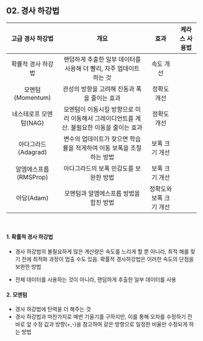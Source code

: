 ## 02. 경사 하강법

|    고급 경사 하강법    |                             개요                             |          효과           | 케라스 사용법 |
| :--------------------: | :----------------------------------------------------------: | :---------------------: | ------------- |
|   확률적 경사 하강법   | 랜덤하게 추출한 일부 데이터를 사용해 더 빨리, 자주 업데이트 하는 것 |        속도 개선        |               |
|    모멘텀(Momentum)    |         관성의 방향을 고려해 진동과 폭을 줄이는 효과         |       정확도 개선       |               |
| 네스테로프 모멘텀(NAG) | 모멘텀이 이동시킬 방향으로 미리 이동해서 그레이디언트를 계산. 불필요한 이동을 줄이는 효과 |       정확도 개선       |               |
|  아다그라드(Adagrad)   | 변수의 업데이트가 잦으면 학습률을 적게하여 이동 보폭을 조절하는 방법 |     보폭 크기 개선      |               |
| 알엠에스프롭(RMSProp)  |            아다그라드의 보폭 민감도를 보완한 방법            |     보폭 크기 개선      |               |
|       아담(Adam)       |            모멘텀과 알엠에스프롭 방법을 합친 방법            | 정확도와 보폭 크기 개선 |               |

<br>

#### 1. 확률적 경사 하강법

- 경사 하강법의 불필요하게 많은 계산량은 속도를 느리게 할 뿐 아니라, 최적 해를 찾기 전에 최적화 과정이 멈출 수도 있음. 확률적 경사하강법은 이러한 속도의 단점을 보완한 방법

- 전체 데이터를 사용하는 것이 아니라, 랜덤하게 추출한 일부 데이터를 사용

<bf>

#### 2. 모멘텀

- 경사 하강법에 탄력을 더 해주는 것
- 경사 하강법과 마찬가지로 매번 기울기를 구하지만, 이를 통해 오차를 수정하기 전 바로 앞 수정 값과 방향(+,-)을 참고하여 같은 방향으로 일정한 비율만 수정되게 하는 방법

